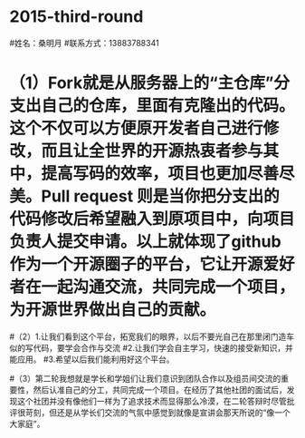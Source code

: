 # 2015-third-round
#姓名：桑明月
#联系方式：13883788341
# （1）Fork就是从服务器上的“主仓库”分支出自己的仓库，里面有克隆出的代码。这个不仅可以方便原开发者自己进行修改，而且让全世界的开源热衷者参与其中，提高写码的效率，项目也更加尽善尽美。Pull request 则是当你把分支出的代码修改后希望融入到原项目中，向项目负责人提交申请。以上就体现了github作为一个开源圈子的平台，它让开源爱好者在一起沟通交流，共同完成一个项目，为开源世界做出自己的贡献。

#（2）1.让我们看到这个平台，拓宽我们的眼界，以后不要光自己在那里闭门造车似的写代码，要学会合作与交流
#2.让我们学会自主学习，快速的接受新知识，并能应用。
#3.希望以后我们能利用好这个平台。

#（3）第二轮我想就是学长和学姐们让我们意识到团队合作以及组员间交流的重要性，然后认准自己的分工，共同完成一个项目。在经历了其他社团的面试后，发现这个社团并没有像他们一样为了追求技术而显得那么冷漠，在二轮答辩时尽管批评很苛刻，但还是从学长们交流的气氛中感觉到就像是宣讲会那天所说的“像一个大家庭”。
